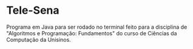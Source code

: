 # Tele-Sena
Programa em Java para ser rodado no terminal feito para a disciplina de "Algoritmos e Programação: Fundamentos" do curso de Ciências da Computação da Unisinos.
